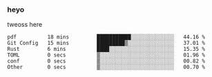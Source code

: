 ### heyo
tweoss here

<!--START_SECTION:waka-->

```text
pdf          18 mins         ███████████░░░░░░░░░░░░░░   44.16 %
Git Config   15 mins         █████████▒░░░░░░░░░░░░░░░   37.01 %
Rust         6 mins          ████░░░░░░░░░░░░░░░░░░░░░   15.35 %
TOML         0 secs          ▒░░░░░░░░░░░░░░░░░░░░░░░░   01.96 %
conf         0 secs          ▒░░░░░░░░░░░░░░░░░░░░░░░░   00.82 %
Other        0 secs          ▒░░░░░░░░░░░░░░░░░░░░░░░░   00.70 %
```

<!--END_SECTION:waka-->

<!--
**Tweoss/tweoss** is a ✨ _special_ ✨ repository because its `README.md` (this file) appears on your GitHub profile.

Here are some ideas to get you started:

- 🔭 I’m currently working on ...
- 🌱 I’m currently learning ...
- 👯 I’m looking to collaborate on ...
- 🤔 I’m looking for help with ...
- 💬 Ask me about ...
- 📫 How to reach me: ...
- 😄 Pronouns: ...
- ⚡ Fun fact: ...
-->

